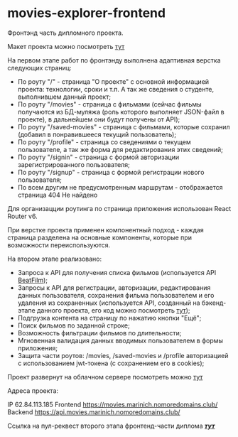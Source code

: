 # movies-explorer-frontend
Фронтэнд часть дипломного проекта.

Макет проекта можно посмотреть [тут](https://disk.yandex.ru/d/Yd7_GyqI7be28A)

На первом этапе работ по фронтэнду выполнена адаптивная верстка следующих страниц:
* По роуту "/" - страница "О проекте" с основной информацией проекта: технологии, сроки и т.п. А так же сведения о студенте, выполнившем данный проект;
* По роуту "/movies" - страница с фильмами (сейчас фильмы получаются из БД-муляжа (роль которого выполняет JSON-файл в проекте), в дальнейшем они будут получены от API);
* По роуту "/saved-movies" - страница с фильмами, которые сохранил (добавил в понравившееся текущий пользователь);
* По роуту "/profile" - страница со сведениями о текущем пользователе, а так же форма для редактирования этих сведений;
* По роуту "/signin" - страница с формой авторизации зарегистрированного пользователя;
* По роуту "/signup" - страница с формой регистрации нового пользователя;
* По всем другим не предусмотренным маршрутам - отображается страница 404 Не найдено

Для организацции роутинга по страница приложения использован React Router v6.

При верстке проекта применен компонентный подход - каждая страница разделена на основные компоненты, которые при возможности переиспользуются.

На втором этапе реализовано: 
- Запроса к API для получения списка фильмов (используется API [BeatFilm](https://api.nomoreparties.co/beatfilm-movies));
- Запросы к API для регистрации, авторизации, редактирования данных пользователя, сохранения фильма пользователем и его удаления из сохраненных (используется API, созданный на бэкенд-этапе данного проекта, его код можно посмотреть [тут](https://github.com/Marinicheva/movies-explorer-api));
- Подгрузка контента на страницу по нажатию кнопки "Ещё";
- Поиск фильмов по заданной строке;
- Возможность фильтрации фильмов по длительности;
- Мгновенная валидация данных вводимых пользователем в формы приложения;
- Защита части роутов: /movies, /saved-movies и /profile авторизацией с использованием jwt-токена (c сохранением его в cookies);

Проект развернут на облачном сервере посмотреть можно [тут](https://movies.marinich.nomoredomains.club/)

Адреса проекта:

IP 62.84.113.185
Frontend https://movies.marinich.nomoredomains.club/
Backend https://api.movies.marinich.nomoredomains.club/

Ссылка на пул-реквест второго этапа фронтенд-части диплома [***тут***](https://github.com/Marinicheva/movies-explorer-frontend/pull/2)
